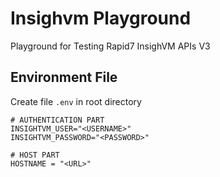 # Insighvm Playground

Playground for Testing Rapid7 InsighVM APIs V3

## Environment File

Create file `.env` in root directory

```plaintext
# AUTHENTICATION PART
INSIGHTVM_USER="<USERNAME>"
INSIGHTVM_PASSWORD="<PASSWORD>"

# HOST PART
HOSTNAME = "<URL>"
```
